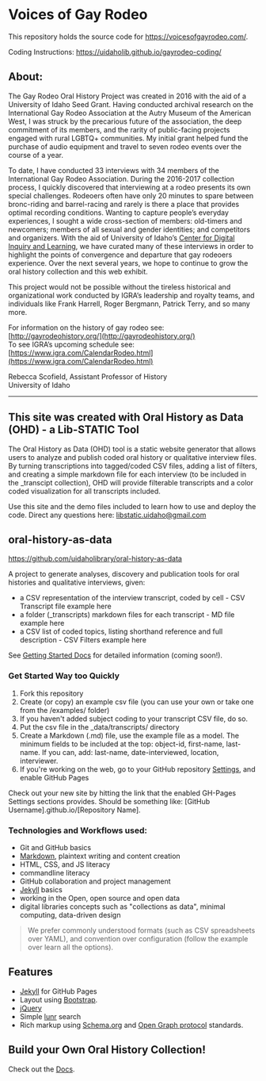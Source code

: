 # Voices of Gay Rodeo

This repository holds the source code for <https://voicesofgayrodeo.com/>.

Coding Instructions: <https://uidaholib.github.io/gayrodeo-coding/>

## About:

The Gay Rodeo Oral History Project was created in 2016 with the aid of a University of Idaho Seed Grant. Having conducted archival research on the International Gay Rodeo Association at the Autry Museum of the American West, I was struck by the precarious future of the association, the deep commitment of its members, and the rarity of public-facing projects engaged with rural LGBTQ+ communities. My initial grant helped fund the purchase of audio equipment and travel to seven rodeo events over the course of a year.

To date, I have conducted 33 interviews with 34 members of the International Gay Rodeo Association. During the 2016-2017 collection process, I quickly discovered that interviewing at a rodeo presents its own special challenges. Rodeoers often have only 20 minutes to spare between bronc-riding and barrel-racing and rarely is there a place that provides optimal recording conditions. Wanting to capture people’s everyday experiences, I sought a wide cross-section of members: old-timers and newcomers; members of all sexual and gender identities; and competitors and organizers. With the aid of University of Idaho’s [Center for Digital Inquiry and Learning](https://cdil.lib.uidaho.edu/), we have curated many of these interviews in order to highlight the points of convergence and departure that gay rodeoers experience. Over the next several years, we hope to continue to grow the oral history collection and this web exhibit.

This project would not be possible without the tireless historical and organizational work conducted by IGRA’s leadership and royalty teams, and individuals like Frank Harrell, Roger Bergmann, Patrick Terry, and so many more.

For information on the history of gay rodeo see: [http://gayrodeohistory.org/](http://gayrodeohistory.org/)  
To see IGRA’s upcoming schedule see: [https://www.igra.com/CalendarRodeo.html](https://www.igra.com/CalendarRodeo.html)

Rebecca Scofield, Assistant Professor of History  
University of Idaho

---

## This site was created with Oral History as Data (OHD) - a Lib-STATIC Tool

The Oral History as Data (OHD) tool is a static website generator that allows users to analyze and publish coded oral history or qualitative interview files. By turning transcriptions into tagged/coded CSV files, adding a list of filters, and creating a simple markdown file for each interview (to be included in the _transcipt collection), OHD will provide filterable transcripts and a color coded visualization for all transcripts included. 

Use this site and the demo files included to learn how to use and deploy the code. Direct any questions here: 
<libstatic.uidaho@gmail.com>

## oral-history-as-data

<https://github.com/uidaholibrary/oral-history-as-data>

A project to generate analyses, discovery and publication tools for oral histories and qualitative interviews, given:

- a CSV representation of the interview transcript, coded by cell - CSV Transcript file example here
- a folder (_transcripts) markdown files for each transcript - MD file example here
- a CSV list of coded topics, listing shorthand reference and full description - CSV Filters example here

See [Getting Started Docs](docs/index.md) for detailed information (coming soon!).

### Get Started Way too Quickly

1. Fork this repository
2. Create (or copy) an example csv file (you can use your own or take one from the /examples/ folder)
3. If you haven't added subject coding to your transcript CSV file, do so.
4. Put the csv file in the _data/transcripts/ directory
5. Create a Markdown (.md) file, use the example file as a model. The minimum fields to be included at the top: object-id, 
first-name, last-name. If you can, add: last-name, date-interviewed, location, interviewer. 
6. If you're working on the web, go to your GitHub repository [Settings](/settings), and enable GitHub Pages

Check out your new site by hitting the link that the enabled GH-Pages Settings sections provides. Should be something like: [GitHub Username].github.io/[Repository Name].

### Technologies and Workflows used:

- Git and GitHub basics
- [Markdown](https://guides.github.com/features/mastering-markdown/), plaintext writing and content creation
- HTML, CSS, and JS literacy
- commandline literacy
- GitHub collaboration and project management
- [Jekyll](https://jekyllrb.com/) basics
- working in the Open, open source and open data
- digital libraries concepts such as "collections as data", minimal computing, data-driven design

> We prefer commonly understood formats (such as CSV spreadsheets over YAML), and convention over configuration (follow the example over learn all the options).

## Features

- [Jekyll](https://jekyllrb.com/) for GitHub Pages 
- Layout using [Bootstrap](https://getbootstrap.com/docs/4.0/getting-started/introduction/).
- [jQuery](https://jquery.com/)
- Simple [lunr](https://lunrjs.com/) search 
- Rich markup using [Schema.org](http://schema.org) and [Open Graph protocol](http://ogp.me/) standards.

## Build your Own Oral History Collection! 

Check out the [Docs](docs/index.md).


